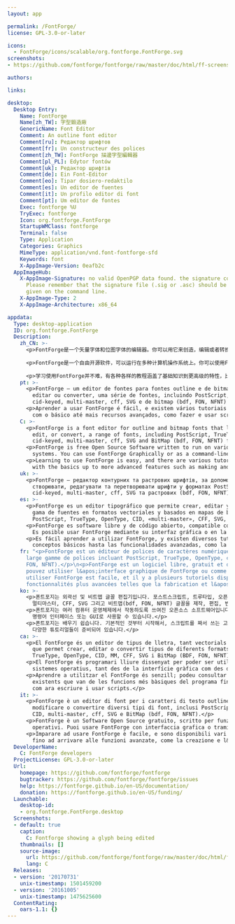 ```yaml
---
layout: app

permalink: /FontForge/
license: GPL-3.0-or-later

icons:
  - FontForge/icons/scalable/org.fontforge.FontForge.svg
screenshots:
- https://github.com/fontforge/fontforge/raw/master/doc/html/ff-screenshot.png

authors:

links:

desktop:
  Desktop Entry:
    Name: FontForge
    Name[zh_TW]: 字型鍛造廠
    GenericName: Font Editor
    Comment: An outline font editor
    Comment[ru]: Редактор шрифтов
    Comment[fr]: Un constructeur des polices
    Comment[zh_TW]: FontForge 描邊字型編輯器
    Comment[pl_PL]: Edytor fontów
    Comment[uk]: Редактор шрифтів
    Comment[de]: Ein Font-Editor
    Comment[eo]: Tipar dosiero-redaktilo
    Comment[es]: Un editor de fuentes
    Comment[it]: Un profilo editor di font
    Comment[pt]: Um editor de fontes
    Exec: fontforge %U
    TryExec: fontforge
    Icon: org.fontforge.FontForge
    StartupWMClass: fontforge
    Terminal: false
    Type: Application
    Categories: Graphics
    MimeType: application/vnd.font-fontforge-sfd
    Keywords: font
    X-AppImage-Version: 0eafb2c
  AppImageHub:
    X-AppImage-Signature: no valid OpenPGP data found. the signature could not be verified.
      Please remember that the signature file (.sig or .asc) should be the first file
      given on the command line.
    X-AppImage-Type: 2
    X-AppImage-Architecture: x86_64

appdata:
  Type: desktop-application
  ID: org.fontforge.FontForge
  Description:
    zh_CN: >-
      <p>FontForge是一个矢量字体和位图字体的编辑器。你可以用它来创造，编辑或者转换一些字体。支持的字体格式包括PostScript，TrueType，OpenType，CID-keyed，multi-master，CFF，SVG和位图（bdf，PON，NFNT）。</p>
  
      <p>FontForge是一个自由开源软件，可以运行在多种计算机操作系统上。你可以使用FontForge的图形界面，也可以将其作为一个命令行工具来使用。</p>
  
      <p>学习使用FontForge并不难，有各种各样的教程涵盖了基础知识到更高级的特性，比如制作和使用脚本。</p>
    pt: >-
      <p>FontForge — um editor de fontes para fontes outline e de bitmap que lhe permite criar,
        editar ou converter, uma série de fontes, incluindo PostScript, TrueType, OpenType,
        cid-keyed, multi-master, cff, SVG e de bitmap (bdf, FON, NFNT) fontes.</p>
      <p>Aprender a usar FontForge é fácil, e existem vários tutoriais disponíveis que começam
        com o básico até mais recursos avançados, como fazer e usar scripts.</p>
    C: >-
      <p>FontForge is a font editor for outline and bitmap fonts that lets you create,
        edit, or convert, a range of fonts, including PostScript, TrueType, OpenType,
        cid-keyed, multi-master, cff, SVG and BitMap (bdf, FON, NFNT) fonts.</p>
      <p>FontForge is free Open Source Software written to run on various computer operating
        systems. You can use FontForge Graphically or as a command-line tool.</p>
      <p>Learning to use FontForge is easy, and there are various tutorials available beginning
        with the basics up to more advanced features such as making and using scripts.</p>
    uk: >-
      <p>FontForge — редактор контурних та растрових шрифтів, за допомогою якого ви можете
        створювати, редагувати та перетворювати шрифти у форматах PostScript, TrueType, OpenType,
        cid-keyed, multi-master, cff, SVG та растрових (bdf, FON, NFNT).</p>
    es: >-
      <p>FontForge es un editor tipográfico que permite crear, editar y convertir una gran
        gama de fuentes en formatos vectoriales y basados en mapas de bits, entre los cuales están
        PostScript, TrueType, OpenType, CID, «multi-master», CFF, SVG, BDF, FON y NFNT.</p>
      <p>FontForge es software libre y de código abierto, compatible con varios sistemas operativos.
        Es posible usar FontForge mediante su interfaz gráfica o en la consola de texto.</p>
      <p>Es fácil aprender a utilizar FontForge, y existen diversos tutoriales que cubren desde los
        conceptos básicos hasta las funcionalidades avanzadas, como la creación y uso de «scripts».</p>
    fr: "<p>FontForge est un éditeur de polices de caractères numériques qui vous permet de créer, éditer,\n  ou convertir une
      large gamme de polices incluant PostScript, TrueType, OpenType, cid-keyed, \n  multi-master, cff, SVG et BitMap (bdf,
      FON, NFNT).</p>\n<p>FontForge est un logiciel libre, gratuit et disponible pour divers systèmes d’exploitation.\n  Vous
      pouvez utiliser l&apos;interface graphique de FontForge ou comme un outil à la ligne de commande.</p>\n<p>Apprendre à
      utiliser FontForge est facile, et il y a plusieurs tutoriels disponibles en commençant\n  par les bases jusqu&apos;à des
      fonctionnalités plus avancées telles que la fabrication et l&apos;utilisation de scripts.</p>"
    ko: >-
      <p>폰트포지는 외곽선 및 비트맵 글꼴 편집기입니다. 포스트스크립트, 트루타입, 오픈타입, CID 폰트,
        멀티마스터, CFF, SVG 그리고 비트맵(bdf, FON, NFNT) 글꼴을 제작, 편집, 변환할 수 있습니다.</p>
      <p>폰트포지는 여러 컴퓨터 운영체제에서 작동하도록 쓰여진 오픈소스 소프트웨어입니다.
        명령어 인터페이스 또는 GUI로 사용할 수 있습니다.</p>
      <p>폰트포지는 배우기 쉽습니다. 기본적인 것부터 시작해서, 스크립트를 짜서 쓰는 고급 기능까지
        다양한 튜토리얼들이 준비되어 있습니다.</p>
    ca: >-
      <p>El FontForge és un editor de tipus de lletra, tant vectorials com de mapa de bits,
        que permet crear, editar o convertir tipus de diferents formats, com ara PostScript,
        TrueType, OpenType, CID, MM, CFF, SVG i BitMap (BDF, FON, NFNT).</p>
      <p>El FontForge és programari lliure dissenyat per poder ser utilitzat en diversos
        sistemes operatius, tant des de la interfície gràfica com des de la línia d&apos;ordres.</p>
      <p>Aprendre a utilitzar el FontForge és senzill; podeu consultar els tutorials
        existents que van de les funcions més bàsiques del programa fins a les més complicades,
        com ara escriure i usar scripts.</p>
    it: >-
      <p>FontForge è un editor di font per i caratteri di testo outline e bitmap che ti permette di creare,
        modificare o convertire diversi tipi di font, inclusi PostScript, TrueType, OpenType,
        CID, multi-master, cff, SVG e BitMap (bdf, FON, NFNT).</p>
      <p>FontForge è un Software Open Source gratuito, scritto per funzionare su vari sistemi
        operativi. Puoi usare FontForge con interfaccia grafica o tramite riga di comando.</p>
      <p>Imparare ad usare FontForge è facile, e sono disponibili vari tutorial che iniziano dalle basi
        fino ad arrivare alle funzioni avanzate, come la creazione e l&apos;uso di script.</p>
  DeveloperName:
    C: FontForge developers
  ProjectLicense: GPL-3.0-or-later
  Url:
    homepage: https://github.com/fontforge/fontforge
    bugtracker: https://github.com/fontforge/fontforge/issues
    help: https://fontforge.github.io/en-US/documentation/
    donation: https://fontforge.github.io/en-US/funding/
  Launchable:
    desktop-id:
    - org.fontforge.FontForge.desktop
  Screenshots:
  - default: true
    caption:
      C: Fontforge showing a glyph being edited
    thumbnails: []
    source-image:
      url: https://github.com/fontforge/fontforge/raw/master/doc/html/ff-screenshot.png
      lang: C
  Releases:
  - version: '20170731'
    unix-timestamp: 1501459200
  - version: '20161005'
    unix-timestamp: 1475625600
  ContentRating:
    oars-1.1: {}
---
```

